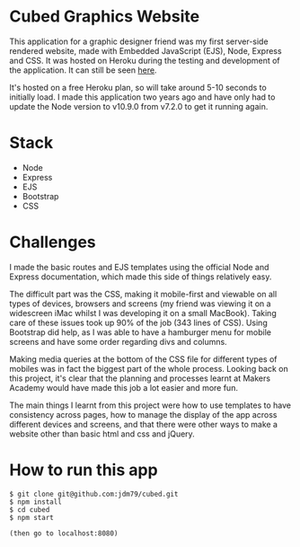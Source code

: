 # Cubed Graphics Website

This application for a graphic designer friend was my first server-side rendered website, made with Embedded JavaScript (EJS), Node, Express and CSS. It was hosted on Heroku during the testing and development of the application. It can still be seen [here](https://lit-sands-86396.herokuapp.com/).

It's hosted on a free Heroku plan, so will take around 5-10 seconds to initially load. I made this application two years ago and have only had to update the Node version to v10.9.0 from v7.2.0 to get it running again.


# Stack

* Node
* Express
* EJS
* Bootstrap
* CSS


# Challenges

I made the basic routes and EJS templates using the official Node and Express documentation, which made this side of things relatively easy. 

The difficult part was the CSS, making it mobile-first and viewable on all types of devices, browsers and screens (my friend was viewing it on a widescreen iMac whilst I was developing it on a small MacBook). Taking care of these issues took up 90% of the job (343 lines of CSS). Using Bootstrap did help, as I was able to have a hamburger menu for mobile screens and have some order regarding divs and columns.

Making media queries at the bottom of the CSS file for different types of mobiles was in fact the biggest part of the whole process. Looking back on this project, it's clear that the planning and processes learnt at Makers Academy would have made this job a lot easier and more fun.

The main things I learnt from this project were how to use templates to have consistency across pages, how to manage the display of the app across different devices and screens, and that there were other ways to make a website other than basic html and css and jQuery.


# How to run this app 

```
$ git clone git@github.com:jdm79/cubed.git
$ npm install
$ cd cubed
$ npm start

(then go to localhost:8080)
```
